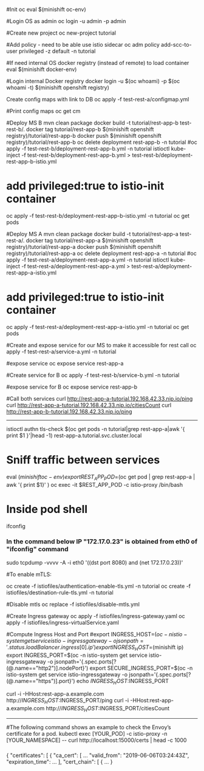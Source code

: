 #Init oc
eval $(minishift oc-env)

#Login OS as admin
oc login -u admin -p admin

#Create new project
oc new-project tutorial

#Add policy - need to be able use istio sidecar
oc adm policy add-scc-to-user privileged -z default -n tutorial

#If need internal OS docker registry (instead of remote) to load container
eval $(minishift docker-env)

#Login internal Docker registry
docker login -u $(oc whoami) -p $(oc whoami -t) $(minishift openshift registry)

Create config maps with link to DB
oc apply -f test-rest-a/configmap.yml

#Print config maps
oc get cm

#Deploy MS B
mvn clean package
docker build -t tutorial/rest-app-b test-rest-b/.
docker tag tutorial/rest-app-b $(minishift openshift registry)/tutorial/rest-app-b
docker push $(minishift openshift registry)/tutorial/rest-app-b
oc delete deployment rest-app-b -n tutorial
#oc apply -f test-rest-b/deployment-rest-app-b.yml -n tutorial
istioctl kube-inject -f test-rest-b/deployment-rest-app-b.yml > test-rest-b/deployment-rest-app-b-istio.yml

# add privileged:true to istio-init container

oc apply -f test-rest-b/deployment-rest-app-b-istio.yml -n tutorial
oc get pods

#Deploy MS A
mvn clean package
docker build -t tutorial/rest-app-a test-rest-a/.
docker tag tutorial/rest-app-a $(minishift openshift registry)/tutorial/rest-app-a
docker push $(minishift openshift registry)/tutorial/rest-app-a
oc delete deployment rest-app-a -n tutorial
#oc apply -f test-rest-a/deployment-rest-app-a.yml -n tutorial
istioctl kube-inject -f test-rest-a/deployment-rest-app-a.yml > test-rest-a/deployment-rest-app-a-istio.yml

# add privileged:true to istio-init container

oc apply -f test-rest-a/deployment-rest-app-a-istio.yml -n tutorial
oc get pods

#Create and expose service for our MS to make it accessible for rest call
oc apply -f test-rest-a/service-a.yml -n tutorial

#expose service
oc expose service rest-app-a

#Create service for B
oc apply -f test-rest-b/service-b.yml -n tutorial

#expose service for B
oc expose service rest-app-b

#Call both services
curl http://rest-app-a-tutorial.192.168.42.33.nip.io/ping
curl http://rest-app-a-tutorial.192.168.42.33.nip.io/citiesCount
curl http://rest-app-b-tutorial.192.168.42.33.nip.io/ping














------------------------------------------------------------------------------------------------------------------------
istioctl authn tls-check $(oc get pods -n tutorial|grep rest-app-a|awk '{ print $1 }'|head -1) rest-app-a.tutorial.svc.cluster.local

# Sniff traffic between services
eval $(minishift oc-env)
export REST_APP_POD=$(oc get pod | grep rest-app-a | awk '{ print $1}' )
oc exec -it $REST_APP_POD -c istio-proxy /bin/bash
# Inside pod shell
ifconfig
### In the command below IP "172.17.0.23" is obtained from eth0 of "ifconfig" command
sudo tcpdump -vvvv -A -i eth0 '((dst port 8080) and (net 172.17.0.23))'


#To enable mTLS:

oc create -f istiofiles/authentication-enable-tls.yml -n tutorial
oc create -f istiofiles/destination-rule-tls.yml -n tutorial

#Disable mtls
oc replace -f istiofiles/disable-mtls.yml

#Create Ingress gateway
oc apply -f istiofiles/ingress-gateway.yaml
oc apply -f istiofiles/ingress-virtualService.yaml


#Compute Ingress Host and Port
#export INGRESS_HOST=$(oc -n istio-system get service istio-ingressgateway -o jsonpath='{.status.loadBalancer.ingress[0].ip}')
export INGRESS_HOST=$(minishift ip)
export INGRESS_PORT=$(oc -n istio-system get service istio-ingressgateway -o jsonpath='{.spec.ports[?(@.name=="http2")].nodePort}')
export SECURE_INGRESS_PORT=$(oc -n istio-system get service istio-ingressgateway -o jsonpath='{.spec.ports[?(@.name=="https")].port}')
echo $INGRESS_HOST:$INGRESS_PORT

curl -i -HHost:rest-app-a.example.com http://$INGRESS_HOST:$INGRESS_PORT/ping
curl -i -HHost:rest-app-a.example.com http://$INGRESS_HOST:$INGRESS_PORT/citiesCount



------------------------------------------------------------------------------------------------------------------------
#The following command shows an example to check the Envoy’s certificate for a pod.
kubectl exec [YOUR_POD] -c istio-proxy -n [YOUR_NAMESPACE] -- curl http://localhost:15000/certs | head -c 1000
###
{
 "certificates": [
  {
   "ca_cert": [
      ...
      "valid_from": "2019-06-06T03:24:43Z",
      "expiration_time": ...
   ],
   "cert_chain": [
    {
      ...
    }